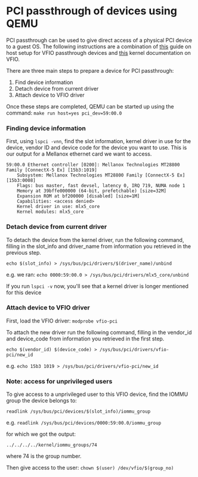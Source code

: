 # PCI passthrough of devices using QEMU
PCI passthrough can be used to give direct access of a physical PCI device to a guest OS. 
The following instructions are a combination of [this](https://www.ibm.com/docs/en/linux-on-systems?topic=vfio-host-setup) guide on host setup for VFIO passthrough devices and [this](https://www.kernel.org/doc/Documentation/vfio.txt) kernel documentation on VFIO.

There are three main steps to prepare a device for PCI passthrough:
1. Find device information
2. Detach device from current driver
3. Attach device to VFIO driver

Once these steps are completed, QEMU can be started up using the command:
`make run host=yes pci_dev=59:00.0`

### Finding device information
First, using `lspci -vnn`, find the slot information, kernel driver in use for the device, vendor ID and device code for the device you want to use.
This is our output for a Mellanox ethernet card we want to access.
```
59:00.0 Ethernet controller [0200]: Mellanox Technologies MT28800 Family [ConnectX-5 Ex] [15b3:1019]
	Subsystem: Mellanox Technologies MT28800 Family [ConnectX-5 Ex] [15b3:0008]
	Flags: bus master, fast devsel, latency 0, IRQ 719, NUMA node 1
	Memory at 39bffe000000 (64-bit, prefetchable) [size=32M]
	Expansion ROM at bf200000 [disabled] [size=1M]
	Capabilities: <access denied>
	Kernel driver in use: mlx5_core
	Kernel modules: mlx5_core
```

### Detach device from current driver
To detach the device from the kernel driver, run the following command, filling in the slot_info and driver_name from information you retrieved in the previous step.
``` 
echo $(slot_info) > /sys/bus/pci/drivers/$(driver_name)/unbind
```
e.g. we ran:
`echo 0000:59:00.0 > /sys/bus/pci/drivers/mlx5_core/unbind`

If you run `lspci -v` now, you'll see that a kernel driver is longer mentioned for this device

### Attach device to VFIO driver
First, load the VFIO driver:
`modprobe vfio-pci`

To attach the new driver run the following command, filling in the vendor_id and device_code from information you retrieved in the first step.
```
echo $(vendor_id) $(device_code) > /sys/bus/pci/drivers/vfio-pci/new_id
```
e.g.
`echo 15b3 1019 > /sys/bus/pci/drivers/vfio-pci/new_id`

### Note: access for unprivileged users
To give access to a unprivileged user to this VFIO device, find the IOMMU group the device belongs to:
```
readlink /sys/bus/pci/devices/$(slot_info)/iommu_group
```
e.g. 
`readlink /sys/bus/pci/devices/0000:59:00.0/iommu_group`

for which we got the output:
```
../../../../kernel/iommu_groups/74
```
where 74 is the group number.

Then give access to the user: 
`chown $(user) /dev/vfio/$(group_no)`
